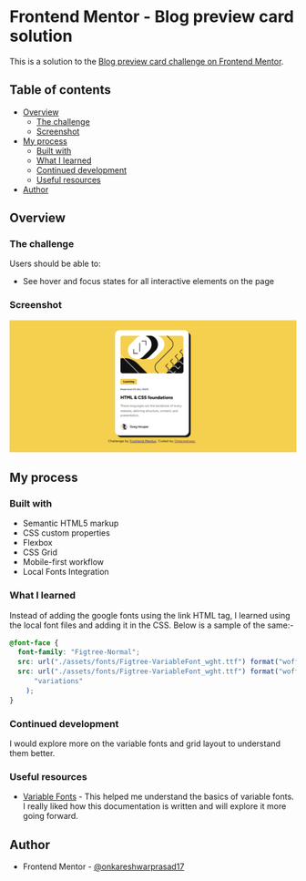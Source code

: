 # Frontend Mentor - Blog preview card solution

This is a solution to the [Blog preview card challenge on Frontend Mentor](https://www.frontendmentor.io/challenges/blog-preview-card-ckPaj01IcS).

## Table of contents

- [Overview](#overview)
  - [The challenge](#the-challenge)
  - [Screenshot](#screenshot)
- [My process](#my-process)
  - [Built with](#built-with)
  - [What I learned](#what-i-learned)
  - [Continued development](#continued-development)
  - [Useful resources](#useful-resources)
- [Author](#author)

## Overview

### The challenge

Users should be able to:

- See hover and focus states for all interactive elements on the page

### Screenshot

![](./assets/images/result.png)

## My process

### Built with

- Semantic HTML5 markup
- CSS custom properties
- Flexbox
- CSS Grid
- Mobile-first workflow
- Local Fonts Integration

### What I learned

Instead of adding the google fonts using the link HTML tag, I learned using the local font files and adding it in the CSS. Below is a sample of the same:-

```css
@font-face {
  font-family: "Figtree-Normal";
  src: url("./assets/fonts/Figtree-VariableFont_wght.ttf") format("woff2-variations");
  src: url("./assets/fonts/Figtree-VariableFont_wght.ttf") format("woff2") tech(
      "variations"
    );
}
```

### Continued development

I would explore more on the variable fonts and grid layout to understand them better.

### Useful resources

- [Variable Fonts](https://web.dev/articles/variable-fonts) - This helped me understand the basics of variable fonts. I really liked how this documentation is written and will explore it more going forward.

## Author

- Frontend Mentor - [@onkareshwarprasad17](https://www.frontendmentor.io/profile/onkareshwarprasad17)
